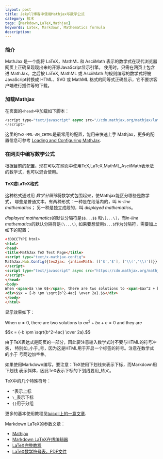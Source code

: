 ```yaml
---
layout: post
title: Jekyll博客中使用Mathjax写数学公式
category: 技术
tags: [Markdown,LaTeX,Mathjax]
keywords: Latex, Markdown, Mathematics formula
description: 
---
```


### 简介
MathJax 是一个能将 LaTeX，MathML 和 AsciiMath 表示的数学式在现代浏览器网页上正确呈现现出来的开源JavaScript显示引擎。
使用时，只需在网页上包含进 MathJax，之后按 LaTeX, MathML 或 AsciiMath 的规则编写的数学式将被JavaScript转换成
HTML、SVG 或 MathML 格式的同等式正确显示，它不要求客户端进行插件等的下载。


### 加载Mathjax
在页面的`<head>`中加载如下脚本：

```javascript
<script type="text/javascript" async src="//cdn.mathjax.org/mathjax/latest/MathJax.js?config=TeX-MML-AM_CHTML">
</script>
```
这里的`TeX-MML-AM_CHTML`是最常用的配置，能用来快速上手 Mathjax，更多的配置信息可参考
[Loading and Configuring MathJax](http://docs.mathjax.org/en/latest/configuration.html#loading).


### 在网页中编写数学公式

根据目前的配置，现在可以在网页中使用TeX,LaTeX,MathML,AsciiMath表示法的数学式，也可以混合使用。

#### TeX或LaTeX格式

这种格式通过用 *数学分隔符*将数学式包围起来，使Mathjax能区分哪些是数学式，
哪些是普通文本。有两种形式：一种是在段落内的，叫 *in-line mathematics*；
另一种是独立成段的，叫 *displayed mathematics*。


*displayed mathematics*的默认分隔符是`$$...$$` 和`\[...\]`，而*in-line mathematics*的默认分隔符是`(\...\)`,
如果要想使用`$...$`作为分隔符，需要加上如下的配置：

```html
<!DOCCTYPE html>
<html>
<head>
<title>MathJax TeX Test Page</title>
<script type="text/x-mathjax-config">
MathJax.Hub.Config({tex2jax: {inlineMath: [['$','$'], ['\\(','\\)']]}});
</script>
<script type="text/javascript" async src="https://cdn.mathjax.org/mathjax/latest/MathJax.js?config=TeX-AMS_CHTML">
</script>
</head>
<body>
When <span>$a \ne 0$</span>, there are two solutions to <span>$ax^2 + bx + c = 0$</span> and they are
<div>$$x = {-b \pm \sqrt{b^2-4ac} \over 2a}.$$</div>
</body>
</html>
```

显示效果如下：

<script type="text/x-mathjax-config">
MathJax.Hub.Config({tex2jax: {inlineMath: [['$','$'], ['\\(','\\)']]}});
</script>

<script type="text/javascript" async src="https://cdn.mathjax.org/mathjax/latest/MathJax.js?config=TeX-AMS_CHTML">
</script>
When <span>$a \ne 0$</span>, there are two solutions to <span>$ax^2 + bx + c = 0$</span> and they are
<div>$$x = {-b \pm \sqrt{b^2-4ac} \over 2a}.$$</div>


由于TeX表达式是网页的一部分，因此要注意输入数学式时不要与HTML的符号冲突，
特别如_小于_号，因为这是HTML用于开启一个标签的符号。注意在数学式的小于
号两边加空格。

如果使用Markdown编写，要注意：TeX使用下划线来表示下标，而Markdown用下划线
表示斜体，因此TeX表示下标的下划线要用\_转义。


TeX中的几个特殊符号：  
- `^`表示上标  
- `\_`表示下标  
- `{}`用于分组  


更多的基本使用教程见[tuicoll上的一篇文章](www.tuicool.com/articles/7zqYFb3).


Markdown LaTeX的参数文章：  
- [Mathjax](https://cdn.mathjax.org/mathjax/latest/test/examples.html)  
- [Markdown LaTeX在线编辑器](https://kerzol.github.io/markdown-mathjax/editor.html)  
- [LaTeX完整教程](http://www.forkosh.com/mathtextutorial.html)   
- [LaTeX数学符号表，PDF文件](http://mirror.lzu.edu.cn/CTAN/info/symbols/math/maths-symbols.pdf)   






